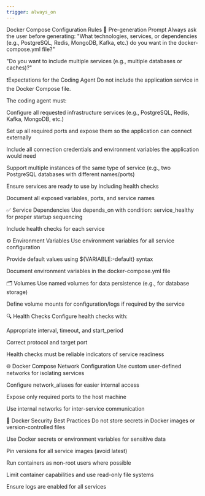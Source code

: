 ```yaml
---
trigger: always_on
---
```


Docker Compose Configuration Rules
👋 Pre-generation Prompt
Always ask the user before generating:
"What technologies, services, or dependencies (e.g., PostgreSQL, Redis, MongoDB, Kafka, etc.) do you want in the docker-compose.yml file?"

"Do you want to include multiple services (e.g., multiple databases or caches)?"

❗Expectations for the Coding Agent
Do not include the application service in the Docker Compose file.

The coding agent must:

Configure all requested infrastructure services (e.g., PostgreSQL, Redis, Kafka, MongoDB, etc.)

Set up all required ports and expose them so the application can connect externally

Include all connection credentials and environment variables the application would need

Support multiple instances of the same type of service (e.g., two PostgreSQL databases with different names/ports)

Ensure services are ready to use by including health checks

Document all exposed variables, ports, and service names

✅ Service Dependencies
Use depends_on with condition: service_healthy for proper startup sequencing

Include health checks for each service

⚙️ Environment Variables
Use environment variables for all service configuration

Provide default values using ${VARIABLE:-default} syntax

Document environment variables in the docker-compose.yml file

🗂️ Volumes
Use named volumes for data persistence (e.g., for database storage)

Define volume mounts for configuration/logs if required by the service

🔍 Health Checks
Configure health checks with:

Appropriate interval, timeout, and start_period

Correct protocol and target port

Health checks must be reliable indicators of service readiness

🌐 Docker Compose Network Configuration
Use custom user-defined networks for isolating services

Configure network_aliases for easier internal access

Expose only required ports to the host machine

Use internal networks for inter-service communication

🔐 Docker Security Best Practices
Do not store secrets in Docker images or version-controlled files

Use Docker secrets or environment variables for sensitive data

Pin versions for all service images (avoid latest)

Run containers as non-root users where possible

Limit container capabilities and use read-only file systems

Ensure logs are enabled for all services